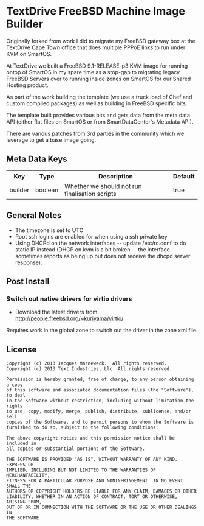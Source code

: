 # TextDrive FreeBSD Machine Image Builder

Originally forked from work I did to migrate my FreeBSD gateway box at
the TextDrive Cape Town office that does multiple PPPoE links to run
under KVM on SmartOS.

At TextDrive we built a FreeBSD 9.1-RELEASE-p3 KVM image for running
ontop of SmartOS in my spare time as a stop-gap to migrating legacy
FreeBSD Servers over to running inside zones on SmartOS for our
Shared Hosting product.

As part of the work building the template (we use a truck load of
Chef and custom compiled packages) as well as building in FreeBSD
specific bits.

The template built provides various bits and gets data from the
meta data API (either flat files on SmartOS or from
SmartDataCenter's Metadata API).

There are various patches from 3rd parties in the community which
we leverage to get a base image going.

## Meta Data Keys

<table>
  <tr>
    <th>Key</th>
    <th>Type</th>
    <th>Description</th>
    <th>Default</th>
  </tr>
  <tr>
    <td>builder</td>
    <td>boolean</td>
    <td>Whether we should not run finalisation scripts</td>
    <td>true</td>
  </tr>
</table>

## General Notes

 * The timezone is set to UTC
 * Root ssh logins are enabled for when using a ssh private key
 * Using DHCPd on the network interfaces -- update /etc/rc.conf to do static IP
   instead (DHCP on kvm is a bit broken -- the interface sometimes reports as
   being up but does not receive the dhcpd server response).

## Post Install

### Switch out native drivers for virtio drivers

 * Download the latest drivers from http://people.freebsd.org/~kuriyama/virtio/

Requires work in the global zone to switch out the driver in the zone xml file.

## License

```
Copyright (c) 2013 Jacques Marneweck.  All rights reserved.
Copyright (c) 2013 Text Industries, Llc. All rights reserved.

Permission is hereby granted, free of charge, to any person obtaining a copy
of this software and associated documentation files (the "Software"), to deal
in the Software without restriction, including without limitation the rights
to use, copy, modify, merge, publish, distribute, sublicense, and/or sell
copies of the Software, and to permit persons to whom the Software is
furnished to do so, subject to the following conditions:

The above copyright notice and this permission notice shall be included in
all copies or substantial portions of the Software.

THE SOFTWARE IS PROVIDED "AS IS", WITHOUT WARRANTY OF ANY KIND, EXPRESS OR
IMPLIED, INCLUDING BUT NOT LIMITED TO THE WARRANTIES OF MERCHANTABILITY,
FITNESS FOR A PARTICULAR PURPOSE AND NONINFRINGEMENT. IN NO EVENT SHALL THE
AUTHORS OR COPYRIGHT HOLDERS BE LIABLE FOR ANY CLAIM, DAMAGES OR OTHER
LIABILITY, WHETHER IN AN ACTION OF CONTRACT, TORT OR OTHERWISE, ARISING FROM,
OUT OF OR IN CONNECTION WITH THE SOFTWARE OR THE USE OR OTHER DEALINGS IN
THE SOFTWARE
```
